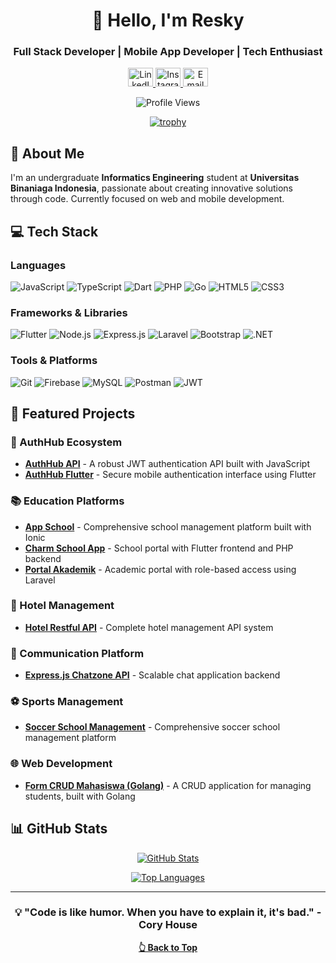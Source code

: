 <div align="center">
  
# 👋 Hello, I'm Resky

### Full Stack Developer | Mobile App Developer | Tech Enthusiast

<p align="center">
  <a href="https://www.linkedin.com/in/muhammad-resky-prabowo-sutejo-237146285" target="_blank">
    <img src="https://raw.githubusercontent.com/rahuldkjain/github-profile-readme-generator/master/src/images/icons/Social/linked-in-alt.svg" alt="LinkedIn" height="30" width="40" />
  </a>
  <a href="https://instagram.com/resky89" target="_blank">
    <img src="https://raw.githubusercontent.com/rahuldkjain/github-profile-readme-generator/master/src/images/icons/Social/instagram.svg" alt="Instagram" height="30" width="40" />
  </a>
  <a href="mailto:reskyprabowo89@gmail.com">
    <img src="https://raw.githubusercontent.com/rahuldkjain/github-profile-readme-generator/master/src/images/icons/Social/google.svg" alt="Email" height="30" width="40" />
  </a>
</p>

![Profile Views](https://komarev.com/ghpvc/?username=Resky89&color=blue&style=flat-square)

<!-- GitHub Trophies -->
[![trophy](https://github-profile-trophy.vercel.app/?username=Resky89&theme=tokyonight&column=7&margin-w=15&margin-h=15)](https://github.com/ryo-ma/github-profile-trophy)

</div>

## 🚀 About Me

I'm an undergraduate **Informatics Engineering** student at **Universitas Binaniaga Indonesia**, passionate about creating innovative solutions through code. Currently focused on web and mobile development.

## 💻 Tech Stack

### Languages
![JavaScript](https://img.shields.io/badge/JavaScript-F7DF1E?style=for-the-badge&logo=javascript&logoColor=black)
![TypeScript](https://img.shields.io/badge/TypeScript-3178C6?style=for-the-badge&logo=typescript&logoColor=white)
![Dart](https://img.shields.io/badge/Dart-0175C2?style=for-the-badge&logo=dart&logoColor=white)
![PHP](https://img.shields.io/badge/PHP-777BB4?style=for-the-badge&logo=php&logoColor=white)
![Go](https://img.shields.io/badge/Go-00ADD8?style=for-the-badge&logo=go&logoColor=white)
![HTML5](https://img.shields.io/badge/HTML5-E34F26?style=for-the-badge&logo=html5&logoColor=white)
![CSS3](https://img.shields.io/badge/CSS3-1572B6?style=for-the-badge&logo=css3&logoColor=white)

### Frameworks & Libraries
![Flutter](https://img.shields.io/badge/Flutter-02569B?style=for-the-badge&logo=flutter&logoColor=white)
![Node.js](https://img.shields.io/badge/Node.js-339933?style=for-the-badge&logo=nodedotjs&logoColor=white)
![Express.js](https://img.shields.io/badge/Express.js-000000?style=for-the-badge&logo=express&logoColor=white)
![Laravel](https://img.shields.io/badge/Laravel-FF2D20?style=for-the-badge&logo=laravel&logoColor=white)
![Bootstrap](https://img.shields.io/badge/Bootstrap-7952B3?style=for-the-badge&logo=bootstrap&logoColor=white)
![.NET](https://img.shields.io/badge/.NET-512BD4?style=for-the-badge&logo=dotnet&logoColor=white)

### Tools & Platforms
![Git](https://img.shields.io/badge/Git-F05032?style=for-the-badge&logo=git&logoColor=white)
![Firebase](https://img.shields.io/badge/Firebase-FFCA28?style=for-the-badge&logo=firebase&logoColor=black)
![MySQL](https://img.shields.io/badge/MySQL-4479A1?style=for-the-badge&logo=mysql&logoColor=white)
![Postman](https://img.shields.io/badge/Postman-FF6C37?style=for-the-badge&logo=postman&logoColor=white)
![JWT](https://img.shields.io/badge/JWT-000000?style=for-the-badge&logo=jsonwebtokens&logoColor=white)

## 🌟 Featured Projects

### 🔐 AuthHub Ecosystem
- **[AuthHub API](https://github.com/Resky89/authhub-api)** - A robust JWT authentication API built with JavaScript
- **[AuthHub Flutter](https://github.com/Resky89/authhub-flutter)** - Secure mobile authentication interface using Flutter

### 📚 Education Platforms
- **[App School](https://github.com/Resky89/app-school)** - Comprehensive school management platform built with Ionic
- **[Charm School App](https://github.com/Resky89/charm-school-app)** - School portal with Flutter frontend and PHP backend
- **[Portal Akademik](https://github.com/Resky89/portal-academic)** - Academic portal with role-based access using Laravel

### 🏨 Hotel Management
- **[Hotel Restful API](https://github.com/Resky89/hotel-restful-api)** - Complete hotel management API system

### 💬 Communication Platform
- **[Express.js Chatzone API](https://github.com/Resky89/ChatZone-api)** - Scalable chat application backend

### ⚽️ Sports Management
- **[Soccer School Management](https://github.com/Resky89/soccer-school-management)** - Comprehensive soccer school management platform

### 🌐 Web Development
- **[Form CRUD Mahasiswa (Golang)](https://github.com/Resky89/form-crud-mahasiswa-GOLANG)** - A CRUD application for managing students, built with Golang

## 📊 GitHub Stats

<div align="center">
  
[![GitHub Stats](https://github-readme-stats.vercel.app/api?username=Resky89&show_icons=true&theme=tokyonight)](https://github.com/Resky89)
  
[![Top Languages](https://github-readme-stats.vercel.app/api/top-langs/?username=Resky89&layout=compact&theme=tokyonight)](https://github.com/Resky89)

</div>

---

<div align="center">
  
### 💡 "Code is like humor. When you have to explain it, it's bad." - Cory House

**[👆 Back to Top](#-hello-im-resky)**

</div>
